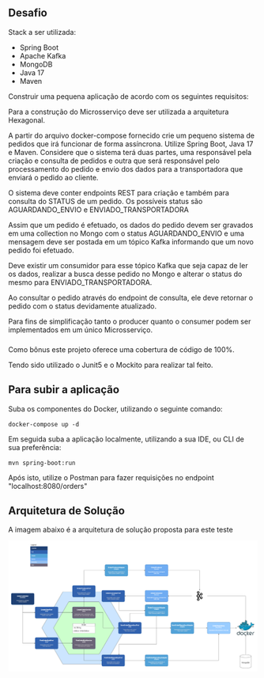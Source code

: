 ## Desafio

Stack a ser utilizada:
- Spring Boot
- Apache Kafka
- MongoDB
- Java 17
- Maven

Construir uma pequena aplicação de acordo com os seguintes requisitos:

Para a construção do Microsserviço deve ser utilizada a arquitetura Hexagonal.

A partir do arquivo docker-compose fornecido crie um pequeno sistema de pedidos que irá funcionar de forma assíncrona. Utilize Spring Boot, Java 17 e Maven.
Considere que o sistema terá duas partes, uma responsável pela criação e consulta de pedidos e outra que será responsável pelo processamento do pedido e envio dos dados para a transportadora que enviará o pedido ao cliente.

O sistema deve conter endpoints REST para criação e também para consulta do STATUS de um pedido. Os possíveis status são AGUARDANDO_ENVIO e ENVIADO_TRANSPORTADORA

Assim que um pedido é efetuado, os dados do pedido devem ser gravados em uma collection no Mongo com o status AGUARDANDO_ENVIO
e uma mensagem deve ser postada em um tópico Kafka informando que um novo pedido foi efetuado.

Deve existir um consumidor para esse tópico Kafka que seja capaz de ler os dados, realizar a busca desse pedido no Mongo e alterar o status do mesmo para ENVIADO_TRANSPORTADORA.

Ao consultar o pedido através do endpoint de consulta, ele deve retornar o pedido com o status devidamente atualizado.

Para fins de simplificação tanto o producer quanto o consumer podem ser implementados em um único Microsserviço.
###
Como bônus este projeto oferece uma cobertura de código de 100%.

Tendo sido utilizado o Junit5 e o Mockito para realizar tal feito.
## Para subir a aplicação

Suba os componentes do Docker, utilizando o seguinte comando:
```shell script
docker-compose up -d
```
Em seguida suba a aplicação localmente, utilizando a sua IDE, ou CLI de sua preferência:
```
mvn spring-boot:run
```
Após isto, utilize o Postman para fazer requisições no endpoint "localhost:8080/orders"

## Arquitetura de Solução

A imagem abaixo é a arquitetura de solução proposta para este teste

![Architecture.png](Architecture.png)

